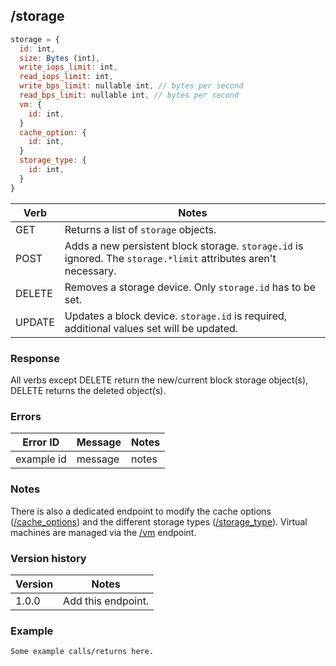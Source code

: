## /storage

```javascript
storage = {
  id: int,
  size: Bytes (int),
  write_iops_limit: int,
  read_iops_limit: int,
  write_bps_limit: nullable int, // bytes per second
  read_bps_limit: nullable int, // bytes per second
  vm: {
    id: int,
  }
  cache_option: {
    id: int,
  }
  storage_type: {
    id: int,
  }
}
```

| Verb | Notes |
|------|-------|
| GET  | Returns a list of `storage` objects. |
| POST | Adds a new persistent block storage. `storage.id` is ignored. The `storage.*limit` attributes aren't necessary. |
| DELETE | Removes a storage device. Only `storage.id` has to be set. |
| UPDATE | Updates a block device. `storage.id` is required, additional values set will be updated. |

### Response

All verbs except DELETE return the new/current block storage object(s), DELETE returns the deleted object(s).

### Errors

| Error ID | Message | Notes |
|----------|---------|-------|
| example id | message  | notes |

### Notes

There is also a dedicated endpoint to modify the cache options ([/cache_options](cache_options.md)) and the different storage types ([/storage_type](storage_type.md)). Virtual machines are managed via the [/vm](vm.md) endpoint.

### Version history

| Version | Notes |
|---------|-------|
| 1.0.0 | Add this endpoint. |

### Example

```
Some example calls/returns here.
```
